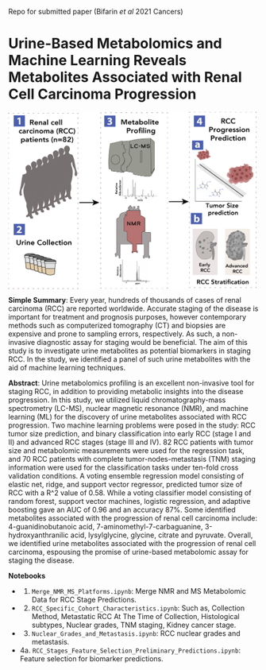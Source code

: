 Repo for submitted paper (Bifarin _et al_ 2021 Cancers)

# Urine-Based Metabolomics and Machine Learning Reveals Metabolites Associated with Renal Cell Carcinoma Progression

<img src="image/RCC_Staging_Graphical_Abstract.png" width=500 align="center">

**Simple Summary**: Every year, hundreds of thousands of cases of renal carcinoma (RCC) are reported worldwide. Accurate staging of the disease is important for treatment and prognosis purposes, however contemporary methods such as computerized tomography (CT) and biopsies are expensive and prone to sampling errors, respectively. As such, a non-invasive diagnostic assay for staging would be beneficial. The aim of this study is to investigate urine metabolites as potential biomarkers in staging RCC. In the study, we identified a panel of such urine metabolites with the aid of machine learning techniques.

**Abstract**: Urine metabolomics profiling is an excellent non-invasive tool for staging RCC, in addition to providing metabolic insights into the disease progression. In this study, we utilized liquid chromatography-mass spectrometry (LC-MS), nuclear magnetic resonance (NMR), and machine learning (ML) for the discovery of urine metabolites associated with RCC progression. Two machine learning problems were posed in the study: RCC tumor size prediction, and binary classification into early RCC (stage I and II) and advanced RCC stages (stage III and IV). 82 RCC patients with tumor size and metabolomic measurements were used for the regression task, and 70 RCC patients with complete tumor-nodes-metastasis (TNM) staging information were used for the classification tasks under ten-fold cross validation conditions. A voting ensemble regression model consisting of elastic net, ridge, and support vector regressor, predicted tumor size of RCC with a R^2 value of 0.58. While a voting classifier model consisting of random forest, support vector machines, logistic regression, and adaptive boosting gave an AUC of 0.96 and an accuracy 87%. Some identified metabolites associated with the progression of renal cell carcinoma include: 4-guanidinobutanoic acid, 7-aminomethyl-7-carbaguanine, 3-hydroxyanthranilic acid, lysylglycine, glycine, citrate and pyruvate. Overall, we identified urine metabolites associated with the progression of renal cell carcinoma, espousing the promise of urine-based metabolomic assay for staging the disease.

**Notebooks** <br>
- 1. `Merge_NMR_MS_Platforms.ipynb`: Merge NMR and MS Metabolomic Data for RCC Stage Predictions. <br>
- 2. `RCC_Specific_Cohort_Characteristics.ipynb`: Such as, Collection Method, Metastatic RCC At The Time of Collection, Histological subtypes, Nuclear grades, TNM staging, Kidney cancer stage. <br>
- 3. `Nuclear_Grades_and_Metastasis.ipynb`: RCC nuclear grades and metastasis. <br>
- 4a. `RCC_Stages_Feature_Selection_Preliminary_Predictions.ipynb`: Feature selection for biomarker predictions. <br>
